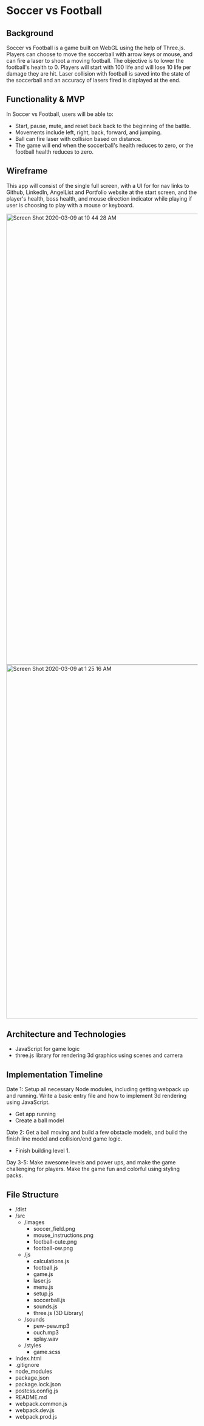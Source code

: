 # Soccer vs Football

## Background

Soccer vs Football is a game built on WebGL using the help of Three.js. Players can choose to move the soccerball with arrow keys or mouse, and can fire a laser to shoot a moving football. The objective is to lower the football's health to 0. Players will start with 100 life and will lose 10 life per damage they are hit. Laser collision with football is saved into the state of the soccerball and an accuracy of lasers fired is displayed at the end.

## Functionality & MVP

In Soccer vs Football, users will be able to:

* Start, pause, mute, and reset back back to the beginning of the battle.
* Movements include left, right, back, forward, and jumping.
* Ball can fire laser with collision based on distance.
* The game will end when the soccerball's health reduces to zero, or the football health reduces to zero.

## Wireframe

This app will consist of the single full screen, with a UI for for nav links to Github, LinkedIn, AngelList and Portfolio website at the start screen, and the player's health, boss health, and mouse direction indicator while playing if user is choosing to play with a mouse or keyboard.

<img width="1183" alt="Screen Shot 2020-03-09 at 10 44 28 AM" src="https://user-images.githubusercontent.com/43156715/76225501-f8100200-61f2-11ea-8047-c47153edfe3a.png">

<img width="928" alt="Screen Shot 2020-03-09 at 1 25 16 AM" src="https://user-images.githubusercontent.com/43156715/76225593-2097fc00-61f3-11ea-9ca2-0f787e0454de.png">

## Architecture and Technologies

* JavaScript for game logic
* three.js library for rendering 3d graphics using scenes and camera

## Implementation Timeline

Date 1: Setup all necessary Node modules, including getting webpack up and running. Write a basic entry file and how to implement 3d rendering using JavaScript.

* Get app running
* Create a ball model

Date 2: Get a ball moving and build a few obstacle models, and build the finish line model and collision/end game logic.

* Finish building level 1.

Day 3-5: Make awesome levels and power ups, and make the game challenging for players. Make the game fun and colorful using styling packs.

## File Structure

* /dist
* /src
  * /images
    * soccer_field.png
    * mouse_instructions.png
    * football-cute.png
    * football-ow.png
  * /js
    * calculations.js
    * football.js
    * game.js
    * laser.js
    * menu.js
    * setup.js
    * soccerball.js
    * sounds.js
    * three.js (3D Library)
  * /sounds
    * pew-pew.mp3
    * ouch.mp3
    * splay.wav
  * /styles
    * game.scss
* Index.html
* .gitignore
* node_modules
* package.json
* package.lock.json
* postcss.config.js
* README.md
* webpack.common.js
* webpack.dev.js
* webpack.prod.js
